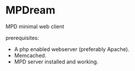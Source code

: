 # MPDream
MPD minimal web client

prerequisites:

- A php enabled webserver (preferably Apache).
- Memcached.
- MPD server installed and working.

